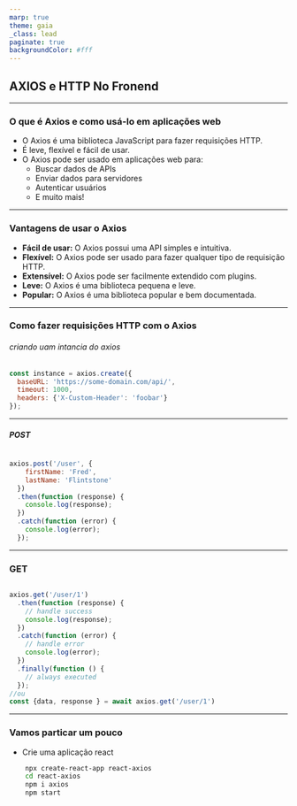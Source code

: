 ```yaml
---
marp: true
theme: gaia
_class: lead
paginate: true
backgroundColor: #fff
---
```


## AXIOS e HTTP No Fronend

---

###  O que é Axios e como usá-lo em aplicações web

* O Axios é uma biblioteca JavaScript para fazer requisições HTTP.
* É leve, flexível e fácil de usar.
* O Axios pode ser usado em aplicações web para:
    * Buscar dados de APIs
    * Enviar dados para servidores
    * Autenticar usuários
    * E muito mais!

---

### Vantagens de usar o Axios

* **Fácil de usar:** O Axios possui uma API simples e intuitiva.
* **Flexível:** O Axios pode ser usado para fazer qualquer tipo de requisição HTTP.
* **Extensível:** O Axios pode ser facilmente extendido com plugins.
* **Leve:** O Axios é uma biblioteca pequena e leve.
* **Popular:** O Axios é uma biblioteca popular e bem documentada.

---

###  Como fazer requisições HTTP com o Axios

###### criando uam intancia do axios

```js
const instance = axios.create({
  baseURL: 'https://some-domain.com/api/',
  timeout: 1000,
  headers: {'X-Custom-Header': 'foobar'}
});
```

---

##### POST
```js

axios.post('/user', {
    firstName: 'Fred',
    lastName: 'Flintstone'
  })
  .then(function (response) {
    console.log(response);
  })
  .catch(function (error) {
    console.log(error);
  });

```
---

### GET

```js

axios.get('/user/1')
  .then(function (response) {
    // handle success
    console.log(response);
  })
  .catch(function (error) {
    // handle error
    console.log(error);
  })
  .finally(function () {
    // always executed
  });
//ou
const {data, response } = await axios.get('/user/1') 
```


---

### Vamos particar um pouco

- Crie uma aplicação react
```bash
    npx create-react-app react-axios
    cd react-axios
    npm i axios
    npm start
```
